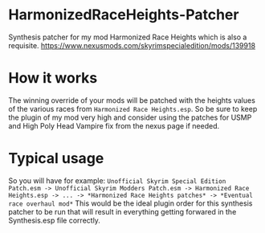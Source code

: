 # HarmonizedRaceHeights-Patcher
Synthesis patcher for my mod Harmonized Race Heights which is also a requisite.
https://www.nexusmods.com/skyrimspecialedition/mods/139918

# How it works
The winning override of your mods will be patched with the heights values of the various races from `Harmonized Race Heights.esp`.
So be sure to keep the plugin of my mod very high and consider using the patches for USMP and High Poly Head Vampire fix from the nexus page if needed.

# Typical usage
So you will have for example:
`Unofficial Skyrim Special Edition Patch.esm -> Unofficial Skyrim Modders Patch.esm -> Harmonized Race Heights.esp -> ... -> *Harmonized Race Heights patches* -> *Eventual race overhaul mod*`
This would be the ideal plugin order for this synthesis patcher to be run that will result in everything getting forwared in the Synthesis.esp file correctly.
